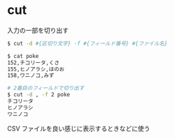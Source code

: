 # cut

入力の一部を切り出す

```bash
$ cut -d #{区切り文字} -f #{フィールド番号} #{ファイル名}
```

```bash
$ cat poke
152,チコリータ,くさ
155,ヒノアラシ,ほのお
158,ワニノコ,みず

# 2番目のフィールドで切り出す
$ cut -d , -f 2 poke
チコリータ
ヒノアラシ
ワニノコ
```

CSV ファイルを良い感じに表示するときなどに使う